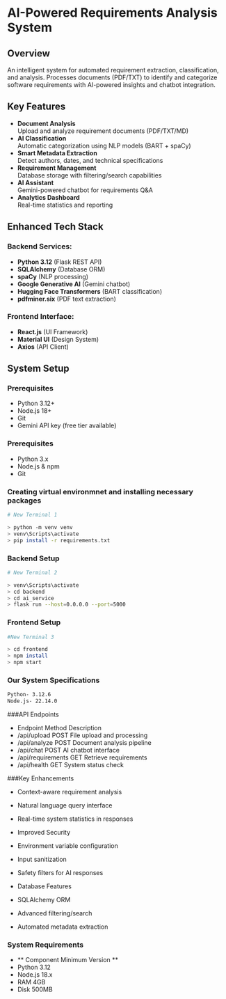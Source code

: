 # AI-Powered Requirements Analysis System

## Overview

An intelligent system for automated requirement extraction, classification, and analysis. Processes documents (PDF/TXT) to identify and categorize software requirements with AI-powered insights and chatbot integration.

## Key Features

- **Document Analysis**  
  Upload and analyze requirement documents (PDF/TXT/MD)
- **AI Classification**  
  Automatic categorization using NLP models (BART + spaCy)
- **Smart Metadata Extraction**  
  Detect authors, dates, and technical specifications
- **Requirement Management**  
  Database storage with filtering/search capabilities
- **AI Assistant**  
  Gemini-powered chatbot for requirements Q&A
- **Analytics Dashboard**  
  Real-time statistics and reporting

## Enhanced Tech Stack

### Backend Services:
- **Python 3.12** (Flask REST API)
- **SQLAlchemy** (Database ORM)
- **spaCy** (NLP processing)
- **Google Generative AI** (Gemini chatbot)
- **Hugging Face Transformers** (BART classification)
- **pdfminer.six** (PDF text extraction)

### Frontend Interface:
- **React.js** (UI Framework)
- **Material UI** (Design System)
- **Axios** (API Client)

## System Setup

### Prerequisites
- Python 3.12+
- Node.js 18+
- Git
- Gemini API key (free tier available)

### Prerequisites

- Python 3.x
- Node.js & npm
- Git

### Creating virtual environmnet and installing necessary packages

```sh
# New Terminal 1   

> python -m venv venv
> venv\Scripts\activate
> pip install -r requirements.txt
```
### Backend Setup

```sh
# New Terminal 2

> venv\Scripts\activate
> cd backend
> cd ai_service
> flask run --host=0.0.0.0 --port=5000
```

### Frontend Setup

```sh
#New Terminal 3

> cd frontend
> npm install
> npm start
```
### Our System Specifications
```sh
Python- 3.12.6
Node.js- 22.14.0
```
###API Endpoints
- Endpoint	Method	Description
- /api/upload	POST	File upload and processing
- /api/analyze	POST	Document analysis pipeline
- /api/chat	POST	AI chatbot interface
- /api/requirements	GET	Retrieve requirements
- /api/health	GET	System status check

###Key Enhancements

- Context-aware requirement analysis

- Natural language query interface

- Real-time system statistics in responses

- Improved Security

- Environment variable configuration

- Input sanitization

- Safety filters for AI responses

- Database Features

- SQLAlchemy ORM

- Advanced filtering/search

- Automated metadata extraction

### System Requirements
- ** Component	Minimum Version **
- Python	3.12
- Node.js	18.x
- RAM	4GB
- Disk	500MB



